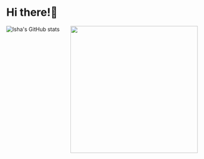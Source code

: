 # Hi there!:wave: 
![Isha's GitHub stats](https://github-readme-stats.vercel.app/api?username=Isha-1290&show_icons=true&theme=radical&count_private=true)
<img align="right" src="https://github-readme-stats.vercel.app/api/top-langs/?username=Isha-1290&theme=radical" width="335px" data-canonical-><br>


<!--

**Isha-1290/Isha-1290** is a ✨ _special_ ✨ repository because its `README.md` (this file) appears on your GitHub profile.

Here are some ideas to get you started:

- 🔭 I’m currently working on ...
- 🌱 I’m currently learning ...
- 👯 I’m looking to collaborate on ...
- 🤔 I’m looking for help with ...
- 💬 Ask me about ...
- 📫 How to reach me: ...
- 😄 Pronouns: ...
- ⚡ Fun fact: ...
-->
